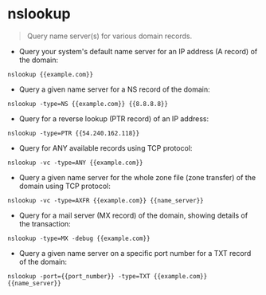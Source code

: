 # nslookup

> Query name server(s) for various domain records.

- Query your system's default name server for an IP address (A record) of the domain:

`nslookup {{example.com}}`

- Query a given name server for a NS record of the domain:

`nslookup -type=NS {{example.com}} {{8.8.8.8}}`

- Query for a reverse lookup (PTR record) of an IP address:

`nslookup -type=PTR {{54.240.162.118}}`

- Query for ANY available records using TCP protocol:

`nslookup -vc -type=ANY {{example.com}} `

- Query a given name server for the whole zone file (zone transfer) of the domain using TCP protocol:

`nslookup -vc -type=AXFR {{example.com}} {{name_server}}`

- Query for a mail server (MX record) of the domain, showing details of the transaction:

`nslookup -type=MX -debug {{example.com}}`

- Query a given name server on a specific port number for a TXT record of the domain:

`nslookup -port={{port_number}} -type=TXT {{example.com}} {{name_server}}`
